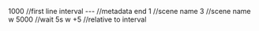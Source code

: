 1000 //first line interval
--- //metadata end
1 //scene name
3 //scene name
w 5000 //wait 5s
w +5 //relative to interval